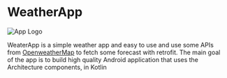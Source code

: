 # WeatherApp

![App Logo](https://blogger.googleusercontent.com/img/a/AVvXsEhze4zLgBoIc2JcSOTM9Ujq9jN1J252DiNwwh3t1K-BogD1qwovQ2dD3M0DZNL5nVNCzTGAxTByFL6yJb8t15hcpj5h05aM-SdeuKzOB6tjzkibIbQm_uQTvoBl6FeCCOTp30aUdgvL9xt8QkFmrKdxnhTl1EmQg_8rQyB3_7mxR8NLDt-xpqgkdTVR)

WeaterApp is a simple weather app and easy to use and use some APIs from [OpenweatherMap](https://openweathermap.org/) to fetch some forecast with retrofit. The main goal of the app is to build high quality Android application that uses the Architecture components, in Kotlin


